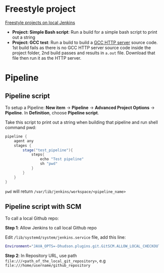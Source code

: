 # Freestyle project

[Freestyle projects on local Jenkins](https://www.youtube.com/watch?v=kFhf_MNS_d8)

* **Project: Simple Bash script**: Run a build for a simple bash script to print out a string
* **Project: GCC test**: Run a build to build a [GCC HTTP server](https://github.com/TranPhucVinh/C/blob/master/Application%20layer/HTTP%20server/simple_http_server.c) source code. 1st build fails as there is no GCC HTTP server source code inside the project folder, 2nd build passes and results in ``a.out`` file. Download that file then run it as the HTTP server.
# Pipeline
## Pipeline script
To setup a Pipeline: **New item** -> **Pipeline** -> **Advanced Project Options** -> **Pipeline**. In **Definition**, choose **Pipeline script**.

Take this script to print out a string when building that pipeline and run shell command pwd:

```groovy
pipeline {
    agent any
    stages {
        stage("test_pipeline"){
            steps{
                echo "Test pipeline"
                sh "pwd"
            }
        }
    }
}
```
``pwd`` will return ``/var/lib/jenkins/workspace/<pipeline_name>``
## Pipeline script with SCM
To call a local Github repo: 

**Step 1**: Allow Jenkins to call local Github repo

Edit ``/lib/systemd/system/jenkins.service`` file, add this line:

```sh
Environment="JAVA_OPTS=-Dhudson.plugins.git.GitSCM.ALLOW_LOCAL_CHECKOUT=true"
```

**Step 2**: In Repository URL, use path ``file:///<path_of_the_local_git_repository>``, e.g ``file:///home/username/github_repository``
